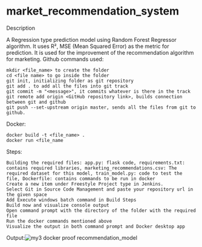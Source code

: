 # market_recommendation_system
Description

A Regression type prediction model using Random Forest Regressor algorithm. It uses R², MSE (Mean Squared Error) as the metric for prediction. It is used for the improvement of the recommendation algorithm for marketing.
Github commands used:

    mkdir <file_name> to create the folder
    cd <file name> to go inside the folder
    git init, initializing folder as git repository
    git add . to add all the files into git track
    git commit -m "<message>", it commits whatever is there in the track
    git remote add origin <GitHub repository link>, builds connection between git and github
    git push --set-upstream origin master, sends all the files from git to github.

Docker:

    docker build -t <file_name> .
    docker run <file_name

Steps:

    Building the required files: app.py: flask code, requirements.txt: contains required libraries, marketing_recommendations.csv: The required dataset for this model, train_model.py: code to test the file, Dockerfile: contains commands to be run in docker
    Create a new item under Freestyle Project type in Jenkins.
    Select Git in Source Code Management and paste your repository url in the given space
    Add Execute windows batch command in Build Steps
    Build now and visualize console output
    Open command prompt with the directory of the folder with the required file
    Run the docker commands mentioned above
    Visualize the output in both command prompt and Docker desktop app

Output:![my3 docker proof recommendation_model](https://github.com/user-attachments/assets/5eb89014-7d9a-4e5f-9b4a-a570d7490d3d)
